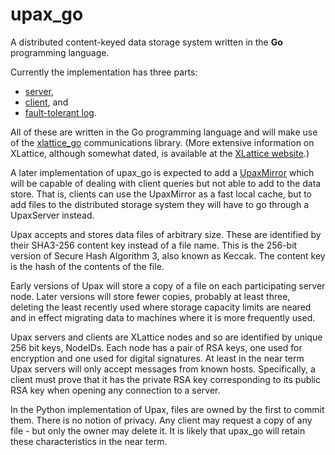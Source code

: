 <h1 class="appTop">upax_go</h1>

A distributed content-keyed data storage system written in the **Go**
programming language.

Currently the implementation has three parts: 

* [server](upaxServer.html),
* [client](upaxClient.html), and 
* [fault-tolerant log](ftLog.html).  

All of these are written
in the Go programming language and will make use of the 
[xlattice_go](https://github.com/jddixon/xlattice_go) communications library.
(More extensive information on XLattice, although somewhat dated, 
is available at the [XLattice website](http://www.xlattice.org).)

A later implementation of upax_go 
is expected to add a [UpaxMirror](upaxMirror.html)
which will be capable of dealing with client queries but not able to add
to the data store.  That is, clients can use the UpaxMirror as a fast
local cache, but to add files to the distributed storage system 
they will have to go through a UpaxServer instead.

Upax accepts and stores data files of arbitrary size.  These are
identified by their SHA3-256 content key instead of a file name. 
This is the 256-bit version of Secure Hash Algorithm 3, also known
as Keccak.  The content key is the hash of the contents of the file.

Early versions of Upax
will store a copy of a file on each participating server node.
Later versions will store fewer copies, probably at least three,
deleting the least recently used where storage capacity limits are neared
and in effect migrating data to machines where it is more frequently
used.

Upax servers and clients are XLattice nodes and so are identified by 
unique 256 bit keys, NodeIDs.  Each node has a pair of RSA keys, one used 
for encryption and one used for digital signatures.  At least in the
near term Upax servers will only accept messages from known hosts.
Specifically, a client must prove that it has the private RSA key
corresponding to its public RSA key when opening any connection to
a server.

In the Python implementation of Upax, files are owned by the first
to commit them.  There is no notion of privacy.  Any client may 
request a copy of any file - but only the owner may delete it.  It
is likely that upax_go will retain these characteristics in the near
term.
